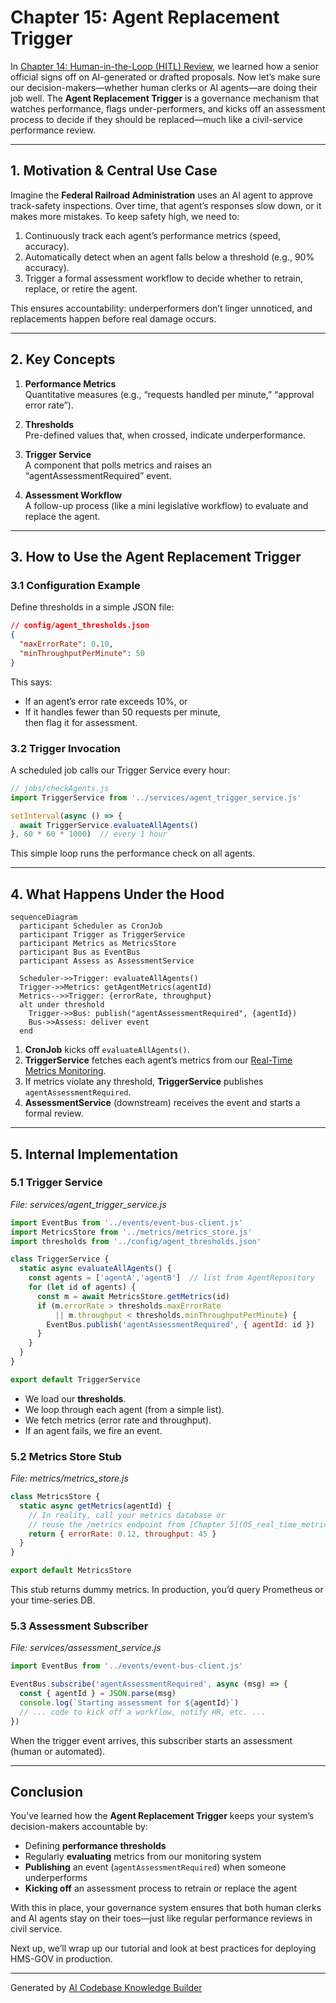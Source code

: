 # Chapter 15: Agent Replacement Trigger

In [Chapter 14: Human-in-the-Loop (HITL) Review](14_human_in_the_loop__hitl__review_.md), we learned how a senior official signs off on AI-generated or drafted proposals. Now let’s make sure our decision-makers—whether human clerks or AI agents—are doing their job well. The **Agent Replacement Trigger** is a governance mechanism that watches performance, flags under-performers, and kicks off an assessment process to decide if they should be replaced—much like a civil-service performance review.

---

## 1. Motivation & Central Use Case

Imagine the **Federal Railroad Administration** uses an AI agent to approve track-safety inspections. Over time, that agent’s responses slow down, or it makes more mistakes. To keep safety high, we need to:

1. Continuously track each agent’s performance metrics (speed, accuracy).  
2. Automatically detect when an agent falls below a threshold (e.g., 90% accuracy).  
3. Trigger a formal assessment workflow to decide whether to retrain, replace, or retire the agent.

This ensures accountability: underperformers don’t linger unnoticed, and replacements happen before real damage occurs.

---

## 2. Key Concepts

1. **Performance Metrics**  
   Quantitative measures (e.g., “requests handled per minute,” “approval error rate”).

2. **Thresholds**  
   Pre-defined values that, when crossed, indicate underperformance.

3. **Trigger Service**  
   A component that polls metrics and raises an “agentAssessmentRequired” event.

4. **Assessment Workflow**  
   A follow-up process (like a mini legislative workflow) to evaluate and replace the agent.

---

## 3. How to Use the Agent Replacement Trigger

### 3.1 Configuration Example

Define thresholds in a simple JSON file:

```json
// config/agent_thresholds.json
{
  "maxErrorRate": 0.10,
  "minThroughputPerMinute": 50
}
```
This says:  
- If an agent’s error rate exceeds 10%, or  
- If it handles fewer than 50 requests per minute,  
then flag it for assessment.

### 3.2 Trigger Invocation

A scheduled job calls our Trigger Service every hour:

```javascript
// jobs/checkAgents.js
import TriggerService from '../services/agent_trigger_service.js'

setInterval(async () => {
  await TriggerService.evaluateAllAgents()
}, 60 * 60 * 1000)  // every 1 hour
```
This simple loop runs the performance check on all agents.

---

## 4. What Happens Under the Hood

```mermaid
sequenceDiagram
  participant Scheduler as CronJob
  participant Trigger as TriggerService
  participant Metrics as MetricsStore
  participant Bus as EventBus
  participant Assess as AssessmentService

  Scheduler->>Trigger: evaluateAllAgents()
  Trigger->>Metrics: getAgentMetrics(agentId)
  Metrics-->>Trigger: {errorRate, throughput}
  alt under threshold
    Trigger->>Bus: publish("agentAssessmentRequired", {agentId})
    Bus->>Assess: deliver event
  end
```

1. **CronJob** kicks off `evaluateAllAgents()`.  
2. **TriggerService** fetches each agent’s metrics from our [Real-Time Metrics Monitoring](05_real_time_metrics_monitoring_.md).  
3. If metrics violate any threshold, **TriggerService** publishes `agentAssessmentRequired`.  
4. **AssessmentService** (downstream) receives the event and starts a formal review.

---

## 5. Internal Implementation

### 5.1 Trigger Service

_File: services/agent_trigger_service.js_

```javascript
import EventBus from '../events/event-bus-client.js'
import MetricsStore from '../metrics/metrics_store.js'
import thresholds from '../config/agent_thresholds.json'

class TriggerService {
  static async evaluateAllAgents() {
    const agents = ['agentA','agentB']  // list from AgentRepository
    for (let id of agents) {
      const m = await MetricsStore.getMetrics(id)
      if (m.errorRate > thresholds.maxErrorRate
          || m.throughput < thresholds.minThroughputPerMinute) {
        EventBus.publish('agentAssessmentRequired', { agentId: id })
      }
    }
  }
}

export default TriggerService
```

- We load our **thresholds**.  
- We loop through each agent (from a simple list).  
- We fetch metrics (error rate and throughput).  
- If an agent fails, we fire an event.

### 5.2 Metrics Store Stub

_File: metrics/metrics_store.js_

```javascript
class MetricsStore {
  static async getMetrics(agentId) {
    // In reality, call your metrics database or
    // reuse the /metrics endpoint from [Chapter 5](05_real_time_metrics_monitoring_.md)
    return { errorRate: 0.12, throughput: 45 }
  }
}

export default MetricsStore
```

This stub returns dummy metrics. In production, you’d query Prometheus or your time-series DB.

### 5.3 Assessment Subscriber

_File: services/assessment_service.js_

```javascript
import EventBus from '../events/event-bus-client.js'

EventBus.subscribe('agentAssessmentRequired', async (msg) => {
  const { agentId } = JSON.parse(msg)
  console.log(`Starting assessment for ${agentId}`)
  // ... code to kick off a workflow, notify HR, etc. ...
})
```

When the trigger event arrives, this subscriber starts an assessment (human or automated).

---

## Conclusion

You’ve learned how the **Agent Replacement Trigger** keeps your system’s decision-makers accountable by:

- Defining **performance thresholds**  
- Regularly **evaluating** metrics from our monitoring system  
- **Publishing** an event (`agentAssessmentRequired`) when someone underperforms  
- **Kicking off** an assessment process to retrain or replace the agent

With this in place, your governance system ensures that both human clerks and AI agents stay on their toes—just like regular performance reviews in civil service.

Next up, we’ll wrap up our tutorial and look at best practices for deploying HMS-GOV in production.

---

Generated by [AI Codebase Knowledge Builder](https://github.com/The-Pocket/Tutorial-Codebase-Knowledge)